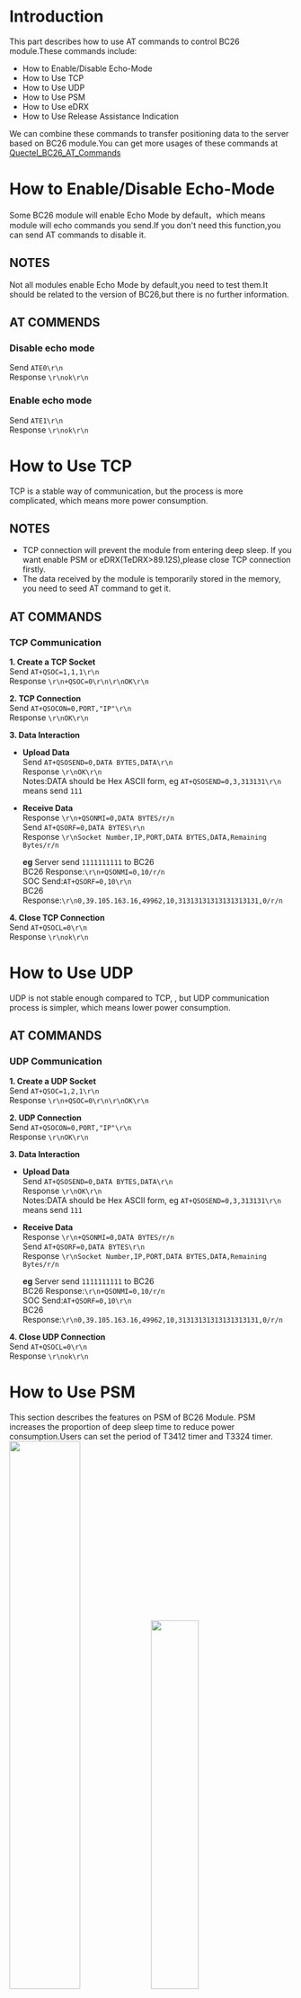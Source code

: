 # Introduction
This part describes how to use AT commands to control BC26 module.These commands include:
* How to Enable/Disable Echo-Mode
* How to Use TCP
* How to Use UDP
* How to Use PSM
* How to Use eDRX
* How to Use Release Assistance Indication


We can combine these commands to transfer positioning data to the server based on BC26 module.You can get more usages of these commands at [Quectel_BC26_AT_Commands](https://github.com/nofreegood/Work-summary/blob/master/LTE_BC26_LPWA%20MODULE/References/Quectel_BC26_AT_Commands_Manual_V1.0_Preliminary_20180125.pdf)
# How to Enable/Disable Echo-Mode
Some BC26 module will enable Echo Mode by default，which means module will echo commands you send.If you don't need this function,you can send AT commands to disable it.
## NOTES
Not all modules enable Echo Mode by default,you need to test them.It should be related to the version of BC26,but there is no further information.
## AT COMMENDS
### Disable echo mode
Send `ATE0\r\n`\
Response `\r\nok\r\n`
### Enable echo mode
Send `ATE1\r\n`\
Response `\r\nok\r\n`
# How to Use TCP
TCP is a stable way of communication, but the process is more complicated, which means more power consumption.
## NOTES
* TCP connection will prevent the module from entering deep sleep. If you want enable PSM or eDRX(TeDRX>89.12S),please close TCP connection firstly.
* The data received by the module is temporarily stored in the memory, you need to seed AT command to get it.
## AT COMMANDS
### TCP Communication
**1. Create a TCP Socket**\
Send `AT+QSOC=1,1,1\r\n`\
Response `\r\n+QSOC=0\r\n\r\nOK\r\n`

**2. TCP Connection**\
Send `AT+QSOCON=0,PORT,"IP"\r\n`\
Response `\r\nOK\r\n`

**3. Data Interaction**
* **Upload Data**\
  Send `AT+QSOSEND=0,DATA BYTES,DATA\r\n`\
  Response `\r\nOK\r\n`\
  Notes:DATA should be Hex ASCII form, eg `AT+QSOSEND=0,3,313131\r\n` means send `111`
* **Receive Data**\
  Response `\r\n+QSONMI=0,DATA BYTES/r/n`\
  Send `AT+QSORF=0,DATA BYTES\r\n`\
  Response `\r\nSocket Number,IP,PORT,DATA BYTES,DATA,Remaining Bytes/r/n`

  **eg** Server send `1111111111` to BC26\
     BC26 Response:`\r\n+QSONMI=0,10/r/n`\
     SOC Send:`AT+QSORF=0,10\r\n`\
     BC26 Response:`\r\n0,39.105.163.16,49962,10,31313131313131313131,0/r/n`

**4. Close TCP Connection**\
Send `AT+QSOCL=0\r\n`\
Response `\r\nok\r\n`
# How to Use UDP
UDP is not stable enough compared to TCP, , but UDP communication process is simpler, which means lower power consumption.
## AT COMMANDS
### UDP Communication
**1. Create a UDP Socket**\
Send `AT+QSOC=1,2,1\r\n`\
Response `\r\n+QSOC=0\r\n\r\nOK\r\n`

**2. UDP Connection**\
Send `AT+QSOCON=0,PORT,"IP"\r\n`\
Response `\r\nOK\r\n`

**3. Data Interaction**
* **Upload Data**\
  Send `AT+QSOSEND=0,DATA BYTES,DATA\r\n`\
  Response `\r\nOK\r\n`\
  Notes:DATA should be Hex ASCII form, eg `AT+QSOSEND=0,3,313131\r\n` means send `111`
* **Receive Data**\
  Response `\r\n+QSONMI=0,DATA BYTES/r/n`\
  Send `AT+QSORF=0,DATA BYTES\r\n`\
  Response `\r\nSocket Number,IP,PORT,DATA BYTES,DATA,Remaining Bytes/r/n`

  **eg** Server send `1111111111` to BC26\
     BC26 Response:`\r\n+QSONMI=0,10/r/n`\
     SOC Send:`AT+QSORF=0,10\r\n`\
     BC26 Response:`\r\n0,39.105.163.16,49962,10,31313131313131313131,0/r/n`

**4. Close UDP Connection**\
Send `AT+QSOCL=0\r\n`\
Response `\r\nok\r\n`


# How to Use PSM
This section describes the features on PSM of BC26 Module. PSM increases the proportion of deep sleep time to reduce power consumption.Users can set the period of T3412 timer and T3324 timer.\
<img src="../Figures/bc26-psm.png" width = 50% height = 50% ><img src="../Figures/psm_cpu_bc26.png" width = 41% height = 41% >
## NOTES
* The UE can enable PSM , but the period is determined by the network side（communication operators).China Mobile can provide parameters as follow:\
**T3412**=54min-310h, the increment interval is 6 minutes.\
**T3324**=2s-62s, the increment interval is 2 seconds;2min-31min, the increment interval is 1 minute;1h-310h, the increment interval is 1 hour.
* Module in PSM can be waked up by PSM_EINT PIN or T3412 timeout.
## AT COMMANDS
### Enable PSM
Send `AT+CPSMS=1,,,"T3412","T3324"\r\n`\
Response `\r\nOK\r\n`\
**Comment**\
`T3412` is a Periodic-TAU string type. One byte in an 8-bit format. \
Bits 5 to 1 represent the binary coded timer value\
Bits 6 to 8 define the timer value unit as follows:\
0 0 0 value is incremented in multiples of 10 minutes\
0 0 1 value is incremented in multiples of 1 hour\
0 1 0 value is incremented in multiples of 10 hours\
0 1 1 value is incremented in multiples of 2 seconds\
1 0 0 value is incremented in multiples of 30 seconds\
1 0 1 value is incremented in multiples of 1 minute\
1 1 0 value is incremented in multiples of 320 hours\
1 1 1 value indicates that the timer is deactivated\
(e.g. "00100100" equals 4 hours).


`T3324` is a Active-Time string type. One byte in an 8-bit format. \
Bits 5 to 1 represent the binary coded timer value.\
Bits 6 to 8 defines the timer value unit for the GPRS timer as follows:\
0 0 0 value is incremented in multiples of 2 seconds\
0 0 1 value is incremented in multiples of 1 minute\
0 1 0 value is incremented in multiples of decihours\
1 1 1 value indicates that the timer is deactivated\
(e.g. "00100100" equals 4 minutes).


### Disable PSM
Send `AT+CPSMS=0\r\n`\
Response `\r\nOK\r\n`
### PSM Network Registration State
Check the periods of T3412 and T3324 whether register successful.


Send `AT+CEREG=5\r\n`\
Response `\r\nOK\r\n`\
Send `AT+CEREG?\r\n`\
Response `\r\n+CEREG: <stat>,<lac>,<ci>,<AcT>,<cause_type>,<reject_cause>,<Active-T
ime>,<Periodic-RAU>\r\n`

**Comment**\
`<stat>` Integer type. The EPS registration status.\
0 Not registered, MT is not currently searching an operator to register to\
1 Registered, home network\
2 Not registered, but MT is currently trying to attach or searching an operator to register to\
3 Registration denied\
4 Unknown (e.g. out of E-UTRAN coverage)\
5 Registered, roaming\
`<tac>` String type. Two bytes tracking area code in hexadecimal format (e.g. “00C3” equals 195 in
decimal).\
`<ci>` String type. Four bytes E-UTRAN cell ID in hexadecimal format.\
`<AcT>` Integer type. Access technology of the registered network.\
7 E-UTRAN\
9 E-UTRAN (NB-S1 mode)\
`<cause_type>` Integer type. The type of <reject_cause>.\
0 Indicates that <reject_cause> contains an EMM cause value (see 3GPP TS
24.008[8] Annex G).\
1 Indicates that <reject_cause> contains a manufacturer-specific cause value\
`<reject_cause>` Integer type. Contains the cause of the failed registration. The value is of type as
defined by <cause_type>.\
`Active-Time` equal `T3324`\
`Periodic-RAU` equal `T3412`
# How to Use eDRX
This part describes the features on eDRX mode of BC26.  eDRX mode decreases the proportion of connect time to reduce power consumption.Users can set the period of TeDRX timer and TPTW timer.\
<img src="../Figures/edrx.jpeg" >
## NOTES
* The UE can enable eDRX , but the period is determined by the network side（communication operators).**China Mobile** can provide parameters as follow:\
**TeDRX**=20.48s-2.91h\
**TPTW**=20.48s\
* Module in eDRX mode(TeDRX<=89.12s) can be waked up by UART or TeDRX timeout.If TeDRX>89.12s，module will enter deep sleep automatically, which means module can only be waked up by TeDRX timeout.
## AT COMMANDS
### Enable eDRX
Send `AT+CEDRX=1,5,"REQUEST_TeDRX"\r\n`\
Response `\r\nOK\r\n`\
**Comment**\
`"TeDRX",` String type. Half a byte in a 4-bit format. \
Bits 1 to 4 define the timer value unit as follows:\
0 0 1 0 20.48 seconds\
0 0 1 1 40.96 seconds\
0 1 0 1 81.92 seconds\
1 0 0 1 163.84 seconds\
1 0 1 0 327.68 seconds\
1 0 1 1 655.36 seconds\
1 1 0 0 1310.72 seconds\
1 1 0 1 2621.44 seconds\
1 1 1 0 5242.88 seconds\
1 1 1 1 10485.76 seconds

### Disable eDRX
Send `AT+CEDRX=0\r\n`\
Response `\r\nOK\r\n`
### eDRX Network Registration State
Check the periods of TeDRX and TPTW whether register successful.


Send `AT+CEDRXRDP\r\n`\
Response `\r\n+CEDRXRDP:<AcT-type>,<Requested_eDRX_value>,<NW-provided_eDRX_value>,<Paging_time_window>\r\n`


**Comment**\
`<AcT-type>` Integer type. The type of access technology. AT+CEDRXS? is used to specify the
relationship between the type of access technology and the requested eDRX value.\
0 Access technology is not using eDRX. This parameter value is only used in
the unsolicited result code\
5 E-UTRAN (NB-S1 mode)\
`<Requested_eDRX_value>` String type. Half a byte in a 4-bit format.\
bit\
4 3 2 1 E-UTRAN eDRX cycle length duration\
0 0 1 0 20.48 seconds\
0 0 1 1 40.96 seconds\
0 1 0 1 81.92 seconds\
1 0 0 1 163.84 seconds\
1 0 1 0 327.68 seconds\
1 0 1 1 655.36 seconds\
1 1 0 0 1310.72 seconds\
1 1 0 1 2621.44 seconds\
1 1 1 0 5242.88 seconds\
1 1 1 1 10485.76 seconds\
`<NW-provided_eDRX_value>` String type. Half a byte in a 4-bit format.\
bit\
4 3 2 1 E-UTRAN eDRX cycle length duration\
0 0 1 0 20.48 seconds\
0 0 1 1 40.96 seconds\
0 1 0 1 81.92 seconds\
1 0 0 1 163.84 seconds\
1 0 1 0 327.68 seconds\
1 0 1 1 655.36 seconds\
1 1 0 0 1310.72 seconds\
1 1 0 1 2621.44 seconds\
1 1 1 0 5242.88 seconds\
1 1 1 1 10485.76 seconds\
`<Paging_time_window>` String type. Half a byte in a 4-bit format.\
bit\
4 3 2 1 Paging Time Window length\
0 0 0 0 2.56 seconds\
0 0 0 1 5.12 seconds\
0 0 1 0 7.68 seconds\
0 0 1 1 10.24 seconds\
0 1 0 0 12.8 seconds\
0 1 0 1 15.36 seconds\
0 1 1 0 17.92 seconds\
0 1 1 1 20.48 seconds\
1 0 0 0 23.04 seconds\
1 0 0 1 25.6 seconds\
1 0 1 0 28.16 seconds\
1 0 1 1 30.72 seconds\
1 1 0 0 33.28 seconds\
1 1 0 1 35.84 seconds\
1 1 1 0 38.4 seconds\
1 1 1 1 40.96 seconds\
**China Mobile can only provide 20.48s**
# How to Use Release Assistance Indication
This section describes the functions of the RAI（Release Assistance Indication）.In some cases, you can use this to save power.Note the **module inactivity timer** in the follow figure, which means if module keep inactivity for a while then module will release RRC(Radio resource Control).In the current NB-iot network, the inactivity interval is depended on network instead of UE(User Equipment),which will consume extra power.We can change it by RAI.\
<img src="../Figures/bc26-psm.png" width = 50% height = 50% >
## AT COMMANDS
Send `AT+QNBIOTRAI=<rai>\r\n`\
Response `\r\nOK\r\n`


**Comment**\
`<rai>` Integer type. Specifies release assistance information\
0 No information available (or none of the other options apply)\
1 TE will send only 1 UL packet and no DL packets expected.It means that the terminal sends an uplink data, and does not expect to have a downlink packet, such as the UDP protocol. After the uplink is sent, the RRC is released.\
2 TE will send only 1 UL packet and only 1 DL packet expected.If the terminal sends an uplink and has a downlink ACK packet, the RRC will be released immediately after receiving the downlink packet. 


**For example**, PING; if such a scenario uses parameter 1, it will be released immediately after the uplink transmission is completed, but because the network needs to reply the ACK to the terminal, the network will page the terminal again to re-establish the RRC connection.
